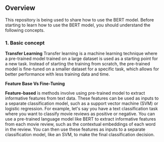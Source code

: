## Overview

This repository is being used to share how to use the BERT model.
Before starting to learn how to use the BERT model, you should understand the following concepts.


### 1. Basic concept

**Transfer Learning**
Transfer learning is a machine learning technique where a pre-trained model trained on a large dataset is used as a starting point for a new task. Instead of starting the training from scratch, the pre-trained model is fine-tuned on a smaller dataset for a specific task, which allows for better performance with less training data and time.

**Feature Base Vs Fine-Tuning**

**Feature-based** is methods involve using pre-trained model to extract informative features from text data. These features can be used as inputs to a separate classification model, such as a support vector machine (SVM) or logistic regression.
For example, let's say you have a text classification task where you want to classify movie reviews as positive or negative. You can use a pre-trained language model like BERT to extract informative features from each movie review, such as the contextual embeddings of each word in the review. You can then use these features as inputs to a separate classification model, like an SVM, to make the final classification decision.



